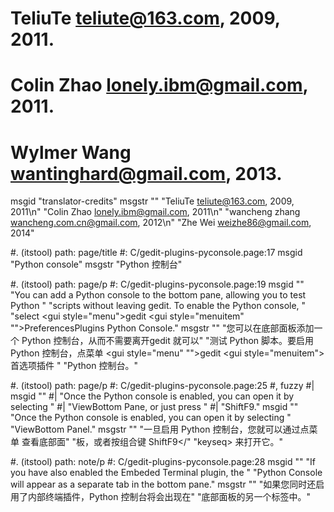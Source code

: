 # TeliuTe <teliute@163.com>, 2009, 2011.
# Colin Zhao <lonely.ibm@gmail.com>, 2011.
# Wylmer Wang <wantinghard@gmail.com>, 2013.
msgid "translator-credits"
msgstr ""
"TeliuTe <teliute@163.com>, 2009, 2011\n"
"Colin Zhao <lonely.ibm@gmail.com>, 2011\n"
"wancheng zhang <wancheng.com.cn@gmail.com>, 2012\n"
"Zhe Wei <weizhe86@gmail.com>, 2014"

#. (itstool) path: page/title
#: C/gedit-plugins-pyconsole.page:17
msgid "Python console"
msgstr "Python 控制台"

#. (itstool) path: page/p
#: C/gedit-plugins-pyconsole.page:19
msgid ""
"You can add a Python console to the bottom pane, allowing you to test Python "
"scripts without leaving <app>gedit</app>. To enable the Python console, "
"select <guiseq><gui style=\"menu\">gedit</gui> <gui style=\"menuitem"
"\">Preferences</gui><gui>Plugins</gui> <gui>Python Console</gui></guiseq>."
msgstr ""
"您可以在底部面板添加一个 Python 控制台，从而不需要离开<app>gedit</app> 就可以"
"测试 Python 脚本。要启用 Python 控制台，点菜单 <guiseq><gui style=\"menu"
"\">gedit</gui> <gui style=\"menuitem\">首选项</gui><gui>插件</gui> "
"<gui>Python 控制台</gui></guiseq>。"

#. (itstool) path: page/p
#: C/gedit-plugins-pyconsole.page:25
#, fuzzy
#| msgid ""
#| "Once the Python console is enabled, you can open it by selecting "
#| "<guiseq><gui>View</gui><gui>Bottom Pane</gui></guiseq>, or just press "
#| "<keyseq><key>Shift</key><key>F9</key></keyseq>."
msgid ""
"Once the Python console is enabled, you can open it by selecting "
"<guiseq><gui>View</gui><gui>Bottom Panel</gui></guiseq>."
msgstr ""
"一旦启用 Python 控制台，您就可以通过点菜单 <guiseq><gui>查看</gui><gui>底部面"
"板</gui></guiseq>，或者按组合键 <keyseq><key>Shift</key><key>F9</key></"
"keyseq> 来打开它。"

#. (itstool) path: note/p
#: C/gedit-plugins-pyconsole.page:28
msgid ""
"If you have also enabled the <gui>Embeded Terminal</gui> plugin, the "
"<gui>Python Console</gui> will appear as a separate tab in the bottom pane."
msgstr ""
"如果您同时还启用了<gui>内部终端</gui>插件，<gui>Python 控制台</gui>将会出现在"
"底部面板的另一个标签中。"
